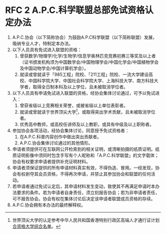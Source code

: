 # RFC 2 A.P.C.科学联盟总部免试资格认定办法

1. A.P.C.协会（以下简称协会）为鼓励A.P.C科学联盟（以下简称联盟）发展，吸纳专业人才，特制定本办法。
2. 以下人员具有免试进入联盟的资格：
    1. 曾获数学/物理学/化学/生物学/信息学奥林匹克竞赛初赛三等奖及以上者（证书颁发机构须为中国数学会/中国物理学会/中国化学会/中国植物学会及中国动物学会/中国计算机学会）。
    2. 就读或曾就读于「985工程」院校、「211工程」院校、一流大学建设高校、中国科学院大学、中国社会科学院大学、上海科技大学、南方科技大学者，取得全日制本科及以上学位，且未被取消学位者。
3. 以下人员具有申请免试进入联盟的资格，经协会集体讨论通过，可予以免试进入：
    1. 曾获省级以上竞赛相关荣誉，或被省级以上单位表彰者。
    2. 就读或曾就读于世界顶尖大学[^1]，或取得突出学术贡献，且未被取消学位者。
    3. 优秀高中教师，或高校任讲师及以上教职，或具有中级及以上职称者。
4. 参加协会各项活动，经协会集体讨论，同意授予免试资格者：
    1. 在A.P.C.科普内容创作中做出突出贡献者。
    2. A.P.C.协会集体讨论通过的其他情形。
5. 申请者须提供可在互联网公开检索到的相关证明，或清晰拍摄的纸质证明。纸质证明影像中须同时包含手写有个人昵称和「A.P.C.科学联盟」的文字载体；协会有权要求申请者提供补充证明材料。
6. 申请者须保证提供的所有申请材料真实有效，不得伪造、冒用。一经发现，协会有权剥夺其会员资格，不得再次申请，并禁止其参加协会和联盟的任何活动。
7. 若申请者通过免试认定后，其申请材料发生变动，致使其不再满足申请时本办法要求的条件。若为申请者自身责任，须立刻报告协会；若为非申请者责任，可不报告协会。协会有权在集体讨论后决定该申请者联盟成员资格的存续。
8. A.P.C.协会拥有本办法的最终解释权。

[^1]: 世界顶尖大学的认定参考中华人民共和国香港特别行政区高端人才通行证计划[合资格大学综合名单](https://www.immd.gov.hk/pdf/aggregate_list.pdf)。
